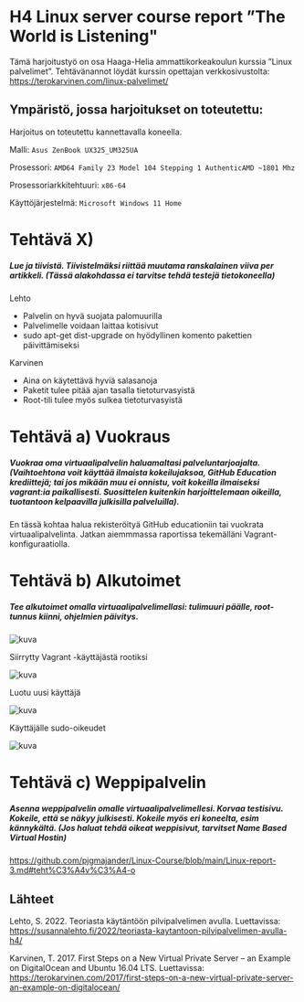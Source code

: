 

# H4 Linux server course report ”The World is Listening"

Tämä harjoitustyö on osa Haaga-Helia ammattikorkeakoulun kurssia ”Linux palvelimet”. 
Tehtävänannot löydät kurssin opettajan verkkosivustolta: https://terokarvinen.com/linux-palvelimet/

## Ympäristö, jossa harjoitukset on toteutettu:

Harjoitus on toteutettu kannettavalla koneella.

Malli: `Asus ZenBook UX325_UM325UA`

Prosessori: `AMD64 Family 23 Model 104 Stepping 1 AuthenticAMD ~1801 Mhz`

Prosessoriarkkitehtuuri: `x86-64`

Käyttöjärjestelmä: `Microsoft Windows 11 Home`


# Tehtävä X) 
##### Lue ja tiivistä. Tiivistelmäksi riittää muutama ranskalainen viiva per artikkeli. (Tässä alakohdassa ei tarvitse tehdä testejä tietokoneella)

Lehto
- Palvelin on hyvä suojata palomuurilla
- Palvelimelle voidaan laittaa kotisivut
- sudo apt-get dist-upgrade on hyödyllinen komento pakettien päivittämiseksi

Karvinen
- Aina on käytettävä hyviä salasanoja
- Paketit tulee pitää ajan tasalla tietoturvasyistä
- Root-tili tulee myös sulkea tietoturvasyistä

# Tehtävä a) Vuokraus
##### Vuokraa oma virtuaalipalvelin haluamaltasi palveluntarjoajalta. (Vaihtoehtona voit käyttää ilmaista kokeilujaksoa, GitHub Education krediittejä; tai jos mikään muu ei onnistu, voit kokeilla ilmaiseksi vagrant:ia paikallisesti. Suosittelen kuitenkin harjoittelemaan oikeilla, tuotantoon kelpaavilla julkisilla palveluilla).

En tässä kohtaa halua rekisteröityä GitHub educationiin tai vuokrata virtuaalipalvelinta. Jatkan aiemmmassa raportissa tekemälläni Vagrant-konfiguraatiolla. 

# Tehtävä b) Alkutoimet
##### Tee alkutoimet omalla virtuaalipalvelimellasi: tulimuuri päälle, root-tunnus kiinni, ohjelmien päivitys.

![kuva](https://github.com/user-attachments/assets/1ad222a7-ede6-4df2-a5d4-0a18000f476f)

Siirrytty Vagrant -käyttäjästä rootiksi

![kuva](https://github.com/user-attachments/assets/67b6d6c2-22bc-4adb-a7e2-93b6fba9a571)

Luotu uusi käyttäjä

![kuva](https://github.com/user-attachments/assets/27d3480e-7a27-4bbe-8b4d-c3eb6267351d)

Käyttäjälle sudo-oikeudet

![kuva](https://github.com/user-attachments/assets/c7a63d53-25f1-4e0b-b84d-5f352157699c)


# Tehtävä c) Weppipalvelin
##### Asenna weppipalvelin omalle virtuaalipalvelimellesi. Korvaa testisivu. Kokeile, että se näkyy julkisesti. Kokeile myös eri koneelta, esim kännykältä. (Jos haluat tehdä oikeat weppisivut, tarvitset Name Based Virtual Hostin)

https://github.com/pjgmajander/Linux-Course/blob/main/Linux-report-3.md#teht%C3%A4v%C3%A4-o


## Lähteet

Lehto, S. 2022. Teoriasta käytäntöön pilvipalvelimen avulla. Luettavissa: https://susannalehto.fi/2022/teoriasta-kaytantoon-pilvipalvelimen-avulla-h4/

Karvinen, T. 2017. First Steps on a New Virtual Private Server – an Example on DigitalOcean and Ubuntu 16.04 LTS. Luettavissa: https://terokarvinen.com/2017/first-steps-on-a-new-virtual-private-server-an-example-on-digitalocean/
